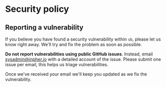 # Security policy

## Reporting a vulnerability

If you believe you have found a security vulnerability within `sb`, please let us know right away. We'll try and fix the problem as soon as possible.

**Do not report vulnerabilities using public GitHub issues**. Instead, email [sysadmin@inpher.io](mailto:sysadmin@inpher.io) with a detailed account of the issue. Please submit one issue per email, this helps us triage vulnerabilities.

Once we've received your email we'll keep you updated as we fix the vulnerability.
